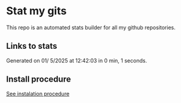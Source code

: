 # Stat my gits

This repo is an automated stats builder for all my github repositories.

## Links to stats


Generated on 01/ 5/2025 at 12:42:03 in 0 min, 1 seconds.

## Install procedure

[See instalation procedure](./src/install.md)
